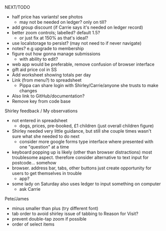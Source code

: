 NEXT/TODO
- half price has variants! see photos
  - may not be needed on ledger? only on till?
- add group discount (if Carrie says it's needed on ledger record)
- better zoom controls; labelled? default 1.5?
  - or just fix at 150% as that's ideal?
- use localstorage to persist? (may not need to if never navigate)
- notes? e.g upgrade to membership
- figure out how gonna manage submissions
  - with ability to edit?
- web app would be preferable, remove confusion of browser interface
- gift aid price col in SS
- Add worksheet showing totals per day
- Link (from menu?) to spreadsheet
  - Pippa can share login with Shirley/Carrie/anyone she trusts to make changes
- Also link to GitHub/documentation?
- Remove key from code base


Shirley feedback / My observations
- not entered in spreadsheet
  - dogs, prices, pre-booked, £1 children (just overall children figure)
- Shirley needed very little guidance, but still she couple times wasn't sure what she needed to do next
  - consider more google forms type interface where presented with one "question" at a time
- keyboard popping up is likely (other than browser distractions) most troublesome aspect. therefore consider alternative to text input for postcode... somehow
- browser. address bar, tabs, other buttons just create opportunity for users to get themselves in trouble
  - app?
- some lady on Saturday also uses ledger to input something on computer
  - ask Carrie
  
Pete/James
- minus smaller than plus (try different font)
- tab order to avoid shirley issue of tabbing to Reason for Visit?
- prevent double-tap zoom if possible
- order of select items
